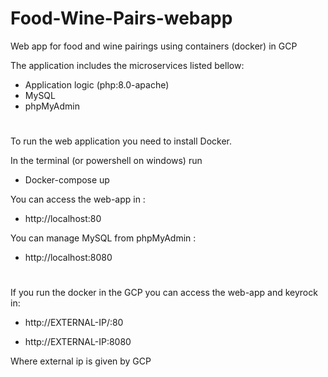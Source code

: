 # Food-Wine-Pairs-webapp
Web app for food and wine pairings using containers (docker) in GCP

The application includes the microservices listed bellow:
- Application logic (php:8.0-apache)
- MySQL 
- phpMyAdmin

#
To run the web application you need to install Docker.

In the terminal (or powershell on windows) run

- Docker-compose up 

You can access the web-app in :

- http://localhost:80

You can manage MySQL from phpMyAdmin :

- http://localhost:8080

#
If you run the docker in the GCP you can access the web-app and keyrock in:

- http://EXTERNAL-IP/:80
  
- http://EXTERNAL-IP:8080
  
Where external ip is given by GCP
